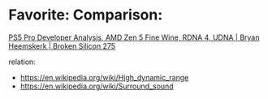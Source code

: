 # Favorite: Comparison:
[PS5 Pro Developer Analysis, AMD Zen 5 Fine Wine, RDNA 4, UDNA | Bryan Heemskerk | Broken Silicon 275](https://youtu.be/5v-U_Dk5oRA)

relation:
- https://en.wikipedia.org/wiki/High_dynamic_range
- https://en.wikipedia.org/wiki/Surround_sound
